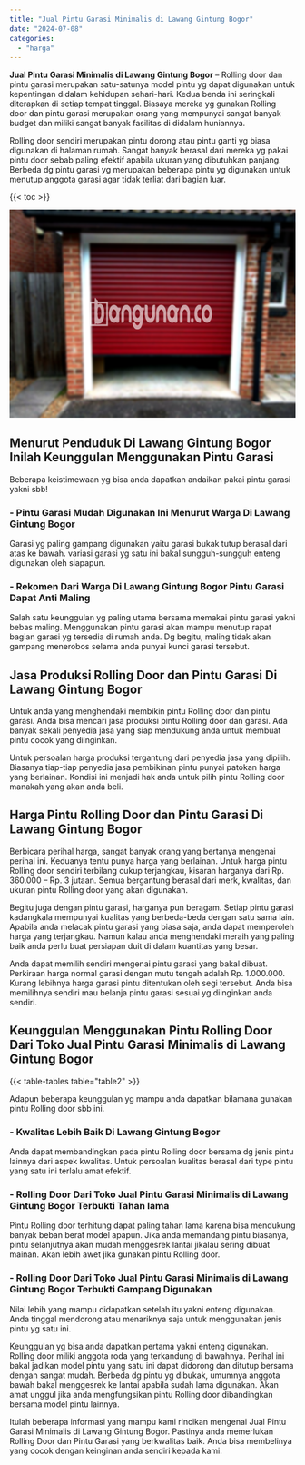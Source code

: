 ```yaml
---
title: "Jual Pintu Garasi Minimalis di Lawang Gintung Bogor"
date: "2024-07-08"
categories: 
  - "harga"
---
```


**Jual Pintu Garasi Minimalis di Lawang Gintung Bogor** – Rolling door dan pintu garasi merupakan satu-satunya model pintu yg dapat digunakan untuk kepentingan didalam kehidupan sehari-hari. Kedua benda ini seringkali diterapkan di setiap tempat tinggal. Biasaya mereka yg gunakan Rolling door dan pintu garasi merupakan orang yang mempunyai sangat banyak budget dan miliki sangat banyak fasilitas di didalam huniannya.

Rolling door sendiri merupakan pintu dorong atau pintu ganti yg biasa digunakan di halaman rumah. Sangat banyak berasal dari mereka yg pakai pintu door sebab paling efektif apabila ukuran yang dibutuhkan panjang. Berbeda dg pintu garasi yg merupakan beberapa pintu yg digunakan untuk menutup anggota garasi agar tidak terliat dari bagian luar.

{{< toc >}}

![Jual Pintu Garasi Minimalis di Lawang Gintung Bogor](/images/pintu-garasi-31.png)

## Menurut Penduduk Di Lawang Gintung Bogor Inilah Keunggulan Menggunakan Pintu Garasi

Beberapa keistimewaan yg bisa anda dapatkan andaikan pakai pintu garasi yakni sbb!

### \- Pintu Garasi Mudah Digunakan Ini Menurut Warga Di Lawang Gintung Bogor

Garasi yg paling gampang digunakan yaitu garasi bukak tutup berasal dari atas ke bawah. variasi garasi yg satu ini bakal sungguh-sungguh enteng digunakan oleh siapapun.

### \- Rekomen Dari Warga Di Lawang Gintung Bogor Pintu Garasi Dapat Anti Maling

Salah satu keunggulan yg paling utama bersama memakai pintu garasi yakni bebas maling. Menggunakan pintu garasi akan mampu menutup rapat bagian garasi yg tersedia di rumah anda. Dg begitu, maling tidak akan gampang menerobos selama anda punyai kunci garasi tersebut.

## Jasa Produksi Rolling Door dan Pintu Garasi Di Lawang Gintung Bogor

Untuk anda yang menghendaki membikin pintu Rolling door dan pintu garasi. Anda bisa mencari jasa produksi pintu Rolling door dan garasi. Ada banyak sekali penyedia jasa yang siap mendukung anda untuk membuat pintu cocok yang diinginkan.

Untuk persoalan harga produksi tergantung dari penyedia jasa yang dipilih. Biasanya tiap-tiap penyedia jasa pembikinan pintu punyai patokan harga yang berlainan. Kondisi ini menjadi hak anda untuk pilih pintu Rolling door manakah yang akan anda beli.

## Harga Pintu Rolling Door dan Pintu Garasi Di Lawang Gintung Bogor

Berbicara perihal harga, sangat banyak orang yang bertanya mengenai perihal ini. Keduanya tentu punya harga yang berlainan. Untuk harga pintu Rolling door sendiri terbilang cukup terjangkau, kisaran harganya dari Rp. 360.000 – Rp. 3 jutaan. Semua bergantung berasal dari merk, kwalitas, dan ukuran pintu Rolling door yang akan digunakan.

Begitu juga dengan pintu garasi, harganya pun beragam. Setiap pintu garasi kadangkala mempunyai kualitas yang berbeda-beda dengan satu sama lain. Apabila anda melacak pintu garasi yang biasa saja, anda dapat memperoleh harga yang terjangkau. Namun kalau anda menghendaki meraih yang paling baik anda perlu buat persiapan duit di dalam kuantitas yang besar.

Anda dapat memilih sendiri mengenai pintu garasi yang bakal dibuat. Perkiraan harga normal garasi dengan mutu tengah adalah Rp. 1.000.000. Kurang lebihnya harga garasi pintu ditentukan oleh segi tersebut. Anda bisa memilihnya sendiri mau belanja pintu garasi sesuai yg diinginkan anda sendiri.

## Keunggulan Menggunakan Pintu Rolling Door Dari Toko Jual Pintu Garasi Minimalis di Lawang Gintung Bogor

{{< table-tables table="table2" >}}

Adapun beberapa keunggulan yg mampu anda dapatkan bilamana gunakan pintu Rolling door sbb ini.

### \- Kwalitas Lebih Baik Di Lawang Gintung Bogor

Anda dapat membandingkan pada pintu Rolling door bersama dg jenis pintu lainnya dari aspek kwalitas. Untuk persoalan kualitas berasal dari type pintu yang satu ini terlalu amat efektif.

### \- Rolling Door Dari Toko Jual Pintu Garasi Minimalis di Lawang Gintung Bogor Terbukti Tahan lama

Pintu Rolling door terhitung dapat paling tahan lama karena bisa mendukung banyak beban berat model apapun. Jika anda memandang pintu biasanya, pintu selanjutnya akan mudah menggesrek lantai jikalau sering dibuat mainan. Akan lebih awet jika gunakan pintu Rolling door.

### \- Rolling Door Dari Toko Jual Pintu Garasi Minimalis di Lawang Gintung Bogor Terbukti Gampang Digunakan

Nilai lebih yang mampu didapatkan setelah itu yakni enteng digunakan. Anda tinggal mendorong atau menariknya saja untuk menggunakan jenis pintu yg satu ini.

Keunggulan yg bisa anda dapatkan pertama yakni enteng digunakan. Rolling door miliki anggota roda yang terkandung di bawahnya. Perihal ini bakal jadikan model pintu yang satu ini dapat didorong dan ditutup bersama dengan sangat mudah. Berbeda dg pintu yg dibukak, umumnya anggota bawah bakal menggesrek ke lantai apabila sudah lama digunakan. Akan amat unggul jika anda mengfungsikan pintu Rolling door dibandingkan bersama model pintu lainnya.

Itulah beberapa informasi yang mampu kami rincikan mengenai Jual Pintu Garasi Minimalis di Lawang Gintung Bogor. Pastinya anda memerlukan Rolling Door dan Pintu Garasi yang berkwalitas baik. Anda bisa membelinya yang cocok dengan keinginan anda sendiri kepada kami.
